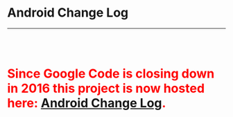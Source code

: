 # Android Change Log #


---


<br><br>

<font color='red'>
<h1>Since Google Code is closing down in 2016 this project is now hosted here: <a href='http://petoria.de/android-change-log/'>Android Change Log</a>.</h1>
</font>

<br><br>
